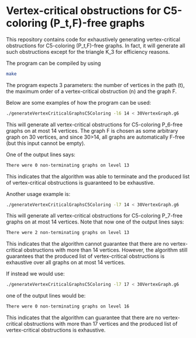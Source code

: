 # Vertex-critical obstructions for C5-coloring (P_t,F)-free graphs

This repository contains code for exhaustively generating vertex-critical obstructions for C5-coloring (P_t,F)-free graphs. In fact, it will generate all such obstructions except for the triangle K_3 for efficiency reasons.

The program can be compiled by using
```bash
make
```

The program expects 3 parameters: the number of vertices in the path (t), the maximum order of a vertex-critical obstruction (n) and the graph F.

Below are some examples of how the program can be used:
```bash
./generateVertexCriticalGraphsC5Coloring -l6 14 < 30VertexGraph.g6
```

This will generate all vertex-critical obstructions for C5-coloring P_6-free graphs on at most 14 vertices. The graph F is chosen as some arbitrary graph on 30 vertices, and since 30>14, all graphs are automatically F-free (but this input cannot be empty).

One of the output lines says:
```bash
There were 0 non-terminating graphs on level 13
```

This indicates that the algorithm was able to terminate and the produced list of vertex-critical obstructions is guaranteed to be exhaustive.

Another usage example is:
```bash
./generateVertexCriticalGraphsC5Coloring -l7 14 < 30VertexGraph.g6
```
This will generate all vertex-critical obstructions for C5-coloring P_7-free graphs on at most 14 vertices. Note that now one of the output lines says:

```bash
There were 2 non-terminating graphs on level 13
```

This indicates that the algorithm cannot guarantee that there are no vertex-critical obstructions with more than 14 vertices. However, the algorithm still guarantees that the produced list of vertex-critical obstructions is exhaustive over all graphs on at most 14 vertices.

If instead we would use:
```bash
./generateVertexCriticalGraphsC5Coloring -l7 17 < 30VertexGraph.g6
```

one of the output lines would be:
```bash
There were 0 non-terminating graphs on level 16
```

This indicates that the algorithm can guarantee that there are no vertex-critical obstructions with more than 17 vertices and the produced list of vertex-critical obstructions is exhaustive.
